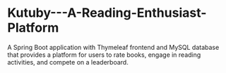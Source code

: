 # Kutuby---A-Reading-Enthusiast-Platform
A Spring Boot application with Thymeleaf frontend and MySQL database that provides a platform for users to rate books, engage in reading activities, and compete on a leaderboard.
